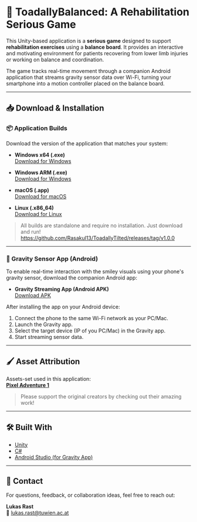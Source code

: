 # 🐸 ToadallyBalanced: A Rehabilitation Serious Game

This Unity-based application is a **serious game** designed to support **rehabilitation exercises** using a **balance board**. It provides an interactive and motivating environment for patients recovering from lower limb injuries or working on balance and coordination.

The game tracks real-time movement through a companion Android application that streams gravity sensor data over Wi-Fi, turning your smartphone into a motion controller placed on the balance board.

---

## 📥 Download & Installation

### 📦 Application Builds

Download the version of the application that matches your system:

- **Windows x64 (.exe)**  
  [Download for Windows](https://github.com/Rasakul13/ToadallyTilted/releases/download/v1.0.0/ToadallyTilted_Windows_x64.zip)

- **Windows ARM (.exe)**  
  [Download for Windows](https://github.com/Rasakul13/ToadallyTilted/releases/download/v1.0.0/ToadallyTilted_Windows_ARM.zip)

- **macOS (.app)**  
  [Download for macOS](https://github.com/Rasakul13/ToadallyTilted/releases/download/v1.0.0/ToadallyTilted_macOS.zip)

- **Linux (.x86_64)**  
  [Download for Linux](https://github.com/Rasakul13/ToadallyTilted/releases/download/v1.0.0/ToadallyTilted_Linux.zip)

> All builds are standalone and require no installation. Just download and run!
> https://github.com/Rasakul13/ToadallyTilted/releases/tag/v1.0.0

---

### 📱 Gravity Sensor App (Android)

To enable real-time interaction with the smiley visuals using your phone's gravity sensor, download the companion Android app:

- **Gravity Streaming App (Android APK)**  
  [Download APK](https://github.com/Rasakul13/Gravity-App/releases/tag/v1.0.0)

After installing the app on your Android device:

1. Connect the phone to the same Wi-Fi network as your PC/Mac.
2. Launch the Gravity app.
3. Select the target device (IP of you PC/Mac) in the Gravity app.
4. Start streaming sensor data.

---

## 🖌️ Asset Attribution

Assets-set used in this application:  
**[Pixel Adventure 1](https://assetstore.unity.com/packages/2d/characters/pixel-adventure-1-155360)**

> Please support the original creators by checking out their amazing work!

---

## 🛠️ Built With

- [Unity](https://unity.com/)
- [C#](https://docs.microsoft.com/en-us/dotnet/csharp/)
- [Android Studio (for Gravity App)](https://developer.android.com/studio)

---

## 💬 Contact

For questions, feedback, or collaboration ideas, feel free to reach out:

**Lukas Rast**  
📧 lukas.rast@tuwien.ac.at  
